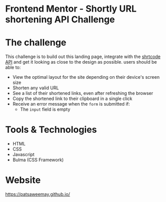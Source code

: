 # Frontend Mentor - Shortly URL shortening API Challenge

# The challenge
This challenge is to build out this landing page, integrate with the [shrtcode API](https://app.shrtco.de/) and get it looking as close to the design as possible.
users should be able to:
- View the optimal layout for the site depending on their device's screen size
- Shorten any valid URL
- See a list of their shortened links, even after refreshing the browser
- Copy the shortened link to their clipboard in a single click
- Receive an error message when the `form` is submitted if:
  - The `input` field is empty


# Tools & Technologies
- HTML
- CSS
- Javascript
- Bulma (CSS Framework)

# Website
https://patsaweemay.github.io/
